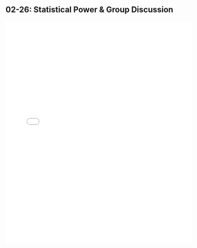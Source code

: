 ## 02-26: Statistical Power & Group Discussion

<embed src="/010_models_VIII.pdf" width="100%" height="600px" />
